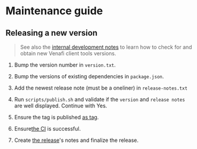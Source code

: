 # Maintenance guide

## Releasing a new version

> See also the [internal development notes](https://github.com/qensus-labs/venafi-dev-notes/blob/master/VENAFI-CLIENT-TOOLS.md) to learn how to check for and obtain new Venafi client tools versions.

 1. Bump the version number in `version.txt`.

 2. Bump the versions of existing dependencies in `package.json`.

 3. Add the newest release note (must be a oneliner) in `release-notes.txt`

 4. Run `scripts/publish.sh` and validate if the `version` and `release notes` are well displayed. Continue with Yes.

 5. Ensure the tag is published [as tag](https://github.com/qensus-labs/venafi-codesigning-wrapper-action/tags). 
  
 6. Ensure[the CI](https://github.com/qensus-labs/venafi-codesigning-wrapper-action/actions) is successful.

 7. Create [the release](https://github.com/qensus-labs/venafi-codesigning-wrapper-action/releases)'s notes and finalize the release.

